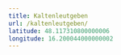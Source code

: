 ```yaml
---
title: Kaltenleutgeben
url: /kaltenleutgeben/
latitude: 48.117310800000006
longitude: 16.200044000000002
---
```

